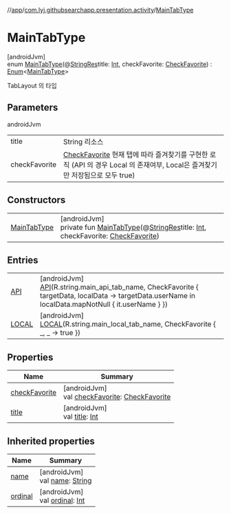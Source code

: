 //[app](../../../index.md)/[com.lyj.githubsearchapp.presentation.activity](../index.md)/[MainTabType](index.md)

# MainTabType

[androidJvm]\
enum [MainTabType](index.md)(@[StringRes](https://developer.android.com/reference/kotlin/androidx/annotation/StringRes.html)title: [Int](https://kotlinlang.org/api/latest/jvm/stdlib/kotlin/-int/index.html), checkFavorite: [CheckFavorite](../-check-favorite/index.md)) : [Enum](https://kotlinlang.org/api/latest/jvm/stdlib/kotlin/-enum/index.html)&lt;[MainTabType](index.md)&gt; 

TabLayout 의 타입

## Parameters

androidJvm

| | |
|---|---|
| title | String 리소스 |
| checkFavorite | [CheckFavorite](../-check-favorite/index.md) 현재 탭에 따라 즐겨찾기를 구현한 로직 (API 의 경우 Local 의 존재여부, Local은 즐겨찾기만 저장됨으로 모두 true) |

## Constructors

| | |
|---|---|
| [MainTabType](-main-tab-type.md) | [androidJvm]<br>private fun [MainTabType](-main-tab-type.md)(@[StringRes](https://developer.android.com/reference/kotlin/androidx/annotation/StringRes.html)title: [Int](https://kotlinlang.org/api/latest/jvm/stdlib/kotlin/-int/index.html), checkFavorite: [CheckFavorite](../-check-favorite/index.md)) |

## Entries

| | |
|---|---|
| [API](-a-p-i/index.md) | [androidJvm]<br>[API](-a-p-i/index.md)(R.string.main_api_tab_name, CheckFavorite { targetData, localData -&gt;             targetData.userName in localData.mapNotNull { it.userName }         }) |
| [LOCAL](-l-o-c-a-l/index.md) | [androidJvm]<br>[LOCAL](-l-o-c-a-l/index.md)(R.string.main_local_tab_name, CheckFavorite { _, _ -&gt;             true         }) |

## Properties

| Name | Summary |
|---|---|
| [checkFavorite](check-favorite.md) | [androidJvm]<br>val [checkFavorite](check-favorite.md): [CheckFavorite](../-check-favorite/index.md) |
| [title](title.md) | [androidJvm]<br>val [title](title.md): [Int](https://kotlinlang.org/api/latest/jvm/stdlib/kotlin/-int/index.html) |

## Inherited properties

| Name | Summary |
|---|---|
| [name](-l-o-c-a-l/index.md#-372974862%2FProperties%2F-912451524) | [androidJvm]<br>val [name](-l-o-c-a-l/index.md#-372974862%2FProperties%2F-912451524): [String](https://kotlinlang.org/api/latest/jvm/stdlib/kotlin/-string/index.html) |
| [ordinal](-l-o-c-a-l/index.md#-739389684%2FProperties%2F-912451524) | [androidJvm]<br>val [ordinal](-l-o-c-a-l/index.md#-739389684%2FProperties%2F-912451524): [Int](https://kotlinlang.org/api/latest/jvm/stdlib/kotlin/-int/index.html) |
